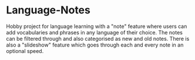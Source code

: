 # Language-Notes
Hobby project for language learning with a "note" feature where users can add vocabularies and phrases in any language of their choice. The notes can be filtered through and also categorised as new and old notes. There is also a "slideshow" feature which goes through each and every note in an optional speed.
